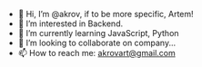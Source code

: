 - 👋 Hi, I’m @akrov, if to be more specific, Artem! 
- 👀 I’m interested in Backend.
- 🌱 I’m currently learning JavaScript, Python
- 💞️ I’m looking to collaborate on company...
- 📫 How to reach me: akrovart@gmail.com

<!---
akrov/akrov is a ✨ special ✨ repository because its `README.md` (this file) appears on your GitHub profile.
You can click the Preview link to take a look at your changes.
--->

